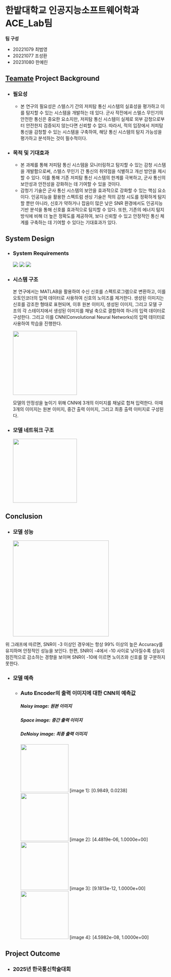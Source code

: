 # 한밭대학교 인공지능소프트웨어학과 ACE_Lab팀

**팀 구성**
- 20221079 최범영
- 20221077 조성환
- 20231080 한예린

## <u>Teamate</u> Project Background
- ### 필요성
  - 본 연구의 필요성은 스텔스기 간의 저피탐 통신 시스템의 실효성을 평가하고 이를 탐지할 수 있는 시스템을 개발하는 데 있다. 군사 작전에서 스텔스 무인기의 안전한 통신은 중요한 요소지만, 저피탐 통신 시스템이 실제로 외부 감청으로부터 안전한지 검증되지 않는다면 신뢰할 수 없다. 따라서, 적의 입장에서 저피탐 통신을 감청할 수 있는 시스템을 구축하여, 해당 통신 시스템의 탐지 가능성을 평가하고 분석하는 것이 필수적이다.
    
- ### 목적 및 기대효과
  - 본 과제를 통해 저피탐 통신 시스템을 모니터링하고 탐지할 수 있는 감청 시스템을 개발함으로써, 스텔스 무인기 간 통신의 취약점을 식별하고 개선 방안을 제시할 수 있다. 이를 통해 기존 저피탐 통신 시스템의 한계를 극복하고, 군사 통신의 보안성과 안전성을 강화하는 데 기여할 수 있을 것이다.
  - 감청기 기술은 군사 통신 시스템의 보안을 효과적으로 강화할 수 있는 핵심 요소이다. 인공지능을 활용한 스펙트럼 센싱 기술은 적의 감청 시도를 정확하게 탐지할 뿐만 아니라, 신호가 약하거나 잡음이 많은 낮은 SNR 환경에서도 인공지능 기반 분석을 통해 신호를 효과적으로 탐지할 수 있다. 또한, 기존의 에너지 탐지 방식에 비해 더 높은 정확도를 제공하여, 보다 신뢰할 수 있고 안정적인 통신 체계를 구축하는 데 기여할 수 있다는 기대효과가 있다.
  

## System Design
  - ### System Requirements
    <img src="https://img.shields.io/badge/python-3776AB?style=flat-square&logo=python&logoColor=white"/></a>
    <img src="https://img.shields.io/badge/pytorch-EE4C2C?style=flat-square&logo=pytorch&logoColor=white"/></a>
    <img src="https://img.shields.io/badge/scikitlearn-F7931E?style=flat-square&logo=scikitlearn&logoColor=white"/></a>
    
   - ### 시스템 구조
      본 연구에서는 MATLAB을 활용하여 수신 신호를 스펙트로그램으로 변환하고, 이를 오토인코더의 입력 데이터로 사용하여 신호의 노이즈를 제거한다. 생성된 이미지는 신호를 강조한 형태로 표현되며, 이후 원본 이미지, 생성된 이미지, 그리고 모델 구조의 각 스테이지에서 생성된 이미지를 채널 축으로 결합하여 하나의 입력 데이터로 구성한다. 그리고 이를 CNN(Convolutional Neural Networks)의 입력 데이터로 사용하여 학습을 진행한다.
      
      <img src="https://github.com/user-attachments/assets/fac0fd8a-0497-46ed-aab8-6d7b48872224" weight="100" height="200" />
      
      모델의 안정성을 높이기 위해 CNN에 3개의 이미지를 채널로 합쳐 입력한다. 이때 3개의 이미지는 원본 이미지, 중간 출력 이미지, 그리고 최종 출력 이미지로 구성된다.


   - ### 모델 네트워크 구조
      
      <img src="https://github.com/user-attachments/assets/5ddfc9c6-11c0-4c4e-acf3-9bdb2c68f74d" weight="100" height="200" />


  
## Conclusion
  - ### 모델 성능
    <img src="https://github.com/user-attachments/assets/878a7d39-dd20-45a9-987a-9c6609fa93b2" weight="100" height="300" />

   위 그래프에 따르면, SNR이 -3 이상인 경우에는 항상 99% 이상의 높은 Accuracy를 유지하며 안정적인 성능을 보인다. 한편, SNR이 -4에서 -10 사이로 낮아질수록 성능이 점진적으로 감소하는 경향을 보이며 SNR이 -10에 이르면 노이즈와 신호를 잘 구분하지 못한다.
    
  - ### 모델 예측
    - ### Auto Encoder의 출력 이미지에 대한 CNN의 예측값
      ##### Noisy image: 원본 이미지
      ##### Space image: 중간 출력 이미지
      ##### DeNoisy image: 최종 출력 이미지
    
       <img src="https://github.com/user-attachments/assets/63187b3f-7485-4973-8a0c-08698d2a4ca9" weight="100" height="150" />
       [image 1]: [0.9849, 0.0238]
    
    
       <img src="https://github.com/user-attachments/assets/71c94777-d025-4c29-ab0e-13b3b04ce31e" weight="100" height="150" />
       [image 2]: [4.4819e-06, 1.0000e+00]
    
    
       <img src="https://github.com/user-attachments/assets/842da05b-600c-45a1-acd4-b8dcb01bd9d9" weight="100" height="150" />
       [image 3]: [9.1813e-12, 1.0000e+00]

    
      <img src="https://github.com/user-attachments/assets/517adfa8-de96-437e-a16b-f3cf603d337f" weight="100" height="150" />
       [image 4]: [4.5982e-08, 1.0000e+00]


  
## Project Outcome
- ### 2025년 한국통신학술대회 

